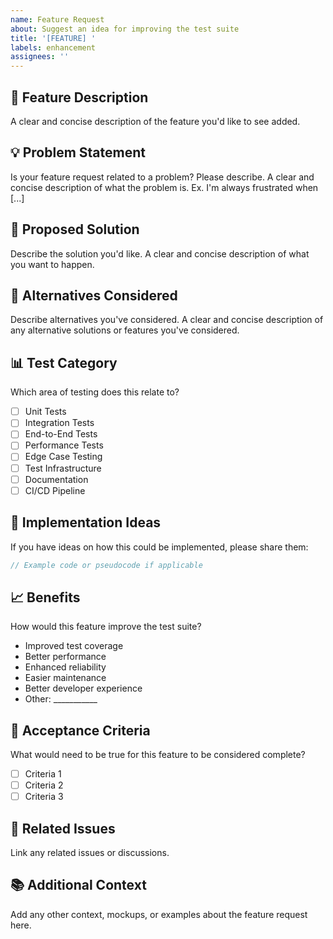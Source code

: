 ```yaml
---
name: Feature Request
about: Suggest an idea for improving the test suite
title: '[FEATURE] '
labels: enhancement
assignees: ''
---
```


## 🚀 Feature Description
A clear and concise description of the feature you'd like to see added.

## 💡 Problem Statement
Is your feature request related to a problem? Please describe.
A clear and concise description of what the problem is. Ex. I'm always frustrated when [...]

## 🎯 Proposed Solution
Describe the solution you'd like.
A clear and concise description of what you want to happen.

## 🔄 Alternatives Considered
Describe alternatives you've considered.
A clear and concise description of any alternative solutions or features you've considered.

## 📊 Test Category
Which area of testing does this relate to?
- [ ] Unit Tests
- [ ] Integration Tests  
- [ ] End-to-End Tests
- [ ] Performance Tests
- [ ] Edge Case Testing
- [ ] Test Infrastructure
- [ ] Documentation
- [ ] CI/CD Pipeline

## 🎨 Implementation Ideas
If you have ideas on how this could be implemented, please share them:

```javascript
// Example code or pseudocode if applicable
```

## 📈 Benefits
How would this feature improve the test suite?
- Improved test coverage
- Better performance
- Enhanced reliability
- Easier maintenance
- Better developer experience
- Other: ___________

## 📝 Acceptance Criteria
What would need to be true for this feature to be considered complete?
- [ ] Criteria 1
- [ ] Criteria 2
- [ ] Criteria 3

## 🔗 Related Issues
Link any related issues or discussions.

## 📚 Additional Context
Add any other context, mockups, or examples about the feature request here.